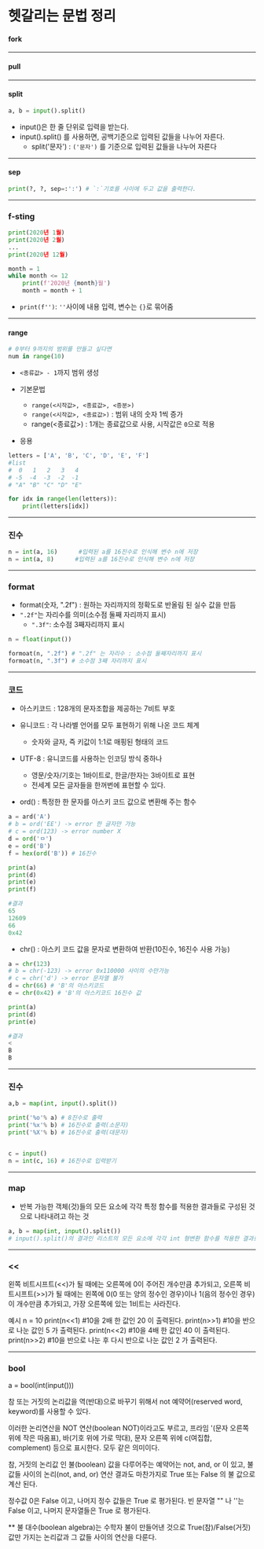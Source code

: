 # 헷갈리는 문법 정리

#### fork



---

#### pull



---

#### split

```python
a, b = input().split()
```

- input()은 한 줄 단위로 입력을 받는다.
- input().split() 를 사용하면, 공백기준으로 입력된 값들을 나누어 자른다.
  - split('문자') : `('문자')` 를 기준으로 입력된 값들을 나누어 자른다 



---

#### sep

```python
print(?, ?, sep=:':') # `:`기호를 사이에 두고 값을 출력한다.
```



---

### f-sting

```python
print(2020년 1월)
print(2020년 2월)
...
print(2020년 12월)
```

```python
month = 1
while month <= 12
	print(f'2020년 {month}월')
    month = month + 1
```

- `print(f'')`: `''`사이에 내용 입력, 변수는 `{}`로 묶어줌



---

#### range

```python
# 0부터 9까지의 범위를 만들고 싶다면
num in range(10)
```

- `<종류값> - 1`까지 범위 생성
- 기본문법
  - `range(<시작값>, <종료값>, <증분>)`
  - `range(<시작값>, <종료값>)` : 범위 내의 숫자 1씩 증가
  - range(<종료값>) : 1개는 종료값으로 사용, 시작값은 `0`으로 적용

- 응용

``` python
letters = ['A', 'B', 'C', 'D', 'E', 'F'] 
#list
#  0   1   2   3   4
# -5  -4  -3  -2  -1
# "A" "B" "C" "D" "E"

for idx in range(len(letters)):
    print(letters[idx])
```



---

### 진수

```python 
n = int(a, 16)      #입력된 a를 16진수로 인식해 변수 n에 저장
n = int(a, 8)      #입력된 a를 16진수로 인식해 변수 n에 저장
```



---

### format

- format(숫자, ".2f") : 원하는 자리까지의 정확도로 반올림 된 실수 값을 만듬
- `".2f"`는 자리수를 의미(소수점 둘째 자리까지 표시)
  - `".3f"`: 소수점 3째자리까지 표시

```python
n = float(input())

formoat(n, ".2f") # ".2f" 는 자리수 : 소수점 둘째자리까지 표시
formoat(n, ".3f") # 소수점 3째 자리까지 표시
```



---

### 코드

- 아스키코드 : 128개의 문자조합을 제공하는 7비트 부호
- 유니코드 : 각 나라별 언어를 모두 표현하기 위해 나온 코드 체계
  - 숫자와 글자, 즉 키값이 1:1로 매핑된 형태의 코드
- UTF-8 : 유니코드를 사용하는 인코딩 방식 중하나
  - 영문/숫자/기호는 1바이트로, 한글/한자는 3바이트로 표현
  - 전세계 모든 글자들을 한꺼번에 표현할 수 있다.



- ord() : 특정한 한 문자를 아스키 코드 값으로 변환해 주는 함수

```python
a = ard('A') 
# b = ord('EE') -> error 한 글자만 가능
# c = ord(123) -> error number X
d = ord('ㅁ')
e = ord('B')
f = hex(ord('B')) # 16진수

print(a)
print(d)
print(e)
print(f)

#결과
65
12609
66
0x42
```

- chr() : 아스키 코드 값을 문자로 변환하여 반환(10진수, 16진수 사용 가능)

```python
a = chr(123)
# b = chr(-123) -> error 0x110000 사이의 수만가능
# c = chr('d') -> error 문자열 불가
d = chr(66) # 'B'의 아스키코드
e = chr(0x42) # 'B'의 아스키코드 16진수 값

print(a)
print(d)
print(e)

#결과
<
B
B
```



---

### 진수

```python
a,b = map(int, input().split())

print('%o'% a) # 8진수로 출력
print('%x'% b) # 16진수로 출력(소문자)
print('%X'% b) # 16진수로 출력(대문자)


c = input()
n = int(c, 16) # 16진수로 입력받기
```



---

### map

- 반복 가능한 객체(것)들의 모든 요소에 각각 특정 함수를 적용한 결과들로 구성된 것으로 나타내려고 하는 것

```python
a, b = map(int, input().split())
# input().split()의 결과인 리스트의 모든 요소에 각각 int 형변환 함수를 적용한 결과로 구성된 것
```



---

### <<

왼쪽 비트시프트(<<)가 될 때에는 오른쪽에 0이 주어진 개수만큼 추가되고,
오른쪽 비트시프트(>>)가 될 때에는 왼쪽에 0(0 또는 양의 정수인 경우)이나 1(음의 정수인 경우)이 개수만큼 추가되고,
가장 오른쪽에 있는 1비트는 사라진다.

예시
n = 10
print(n<<1) #10을 2배 한 값인 20 이 출력된다.
print(n>>1) #10을 반으로 나눈 값인 5 가 출력된다.
print(n<<2) #10을 4배 한 값인 40 이 출력된다.
print(n>>2) #10을 반으로 나눈 후 다시 반으로 나눈 값인 2 가 출력된다.



---

### bool

a = bool(int(input()))

참 또는 거짓의 논리값을 역(반대)으로 바꾸기 위해서 not 예약어(reserved word, keyword)를 사용할 수 있다.

이러한 논리연산을 NOT 연산(boolean NOT)이라고도 부르고,
프라임 '(문자 오른쪽 위에 작은 따옴표), 바(기호 위에 가로 막대), 문자 오른쪽 위에 c(여집합, complement) 등으로 표시한다.
모두 같은 의미이다.

참, 거짓의 논리값 인 불(boolean) 값을 다루어주는 예약어는 not, and, or 이 있고,
불 값들 사이의 논리(not, and, or) 연산 결과도 마찬가지로 True 또는 False 의 불 값으로 계산 된다.

정수값 0은 False 이고, 나머지 정수 값들은 True 로 평가된다.
빈 문자열 "" 나 ''는 False 이고, 나머지 문자열들은 True 로 평가된다.

** 불 대수(boolean algebra)는 수학자 불이 만들어낸 것으로 True(참)/False(거짓) 값만 가지는 논리값과 그 값들 사이의 연산을 다룬다.
